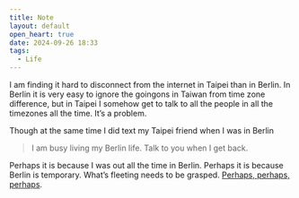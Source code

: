 ```yaml
---
title: Note
layout: default
open_heart: true
date: 2024-09-26 18:33
tags:
  - Life
---
```


I am finding it hard to disconnect from the internet in Taipei than in Berlin. In Berlin it is very easy to ignore the goingons in Taiwan from time zone difference, but in Taipei I somehow get to talk to all the people in all the timezones all the time. It’s a problem.

Though at the same time I did text my Taipei friend when I was in Berlin

> I am busy living my Berlin life. Talk to you when I get back.

Perhaps it is because I was out all the time in Berlin. Perhaps it is because Berlin is temporary. What’s fleeting needs to be grasped. [Perhaps, perhaps, perhaps](https://m.youtube.com/watch?v=Xhgta611Pls).
